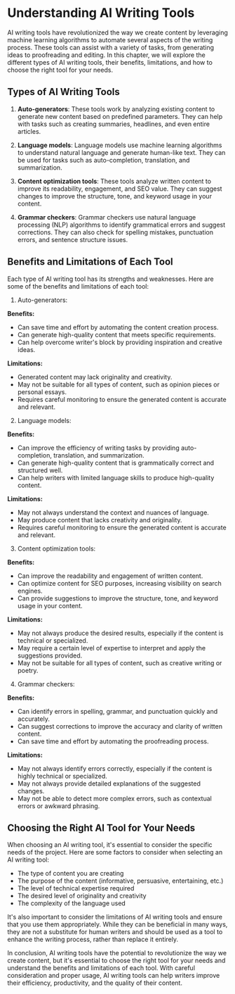 Understanding AI Writing Tools
==============================

AI writing tools have revolutionized the way we create content by leveraging machine learning algorithms to automate several aspects of the writing process. These tools can assist with a variety of tasks, from generating ideas to proofreading and editing. In this chapter, we will explore the different types of AI writing tools, their benefits, limitations, and how to choose the right tool for your needs.

Types of AI Writing Tools
-------------------------

1. **Auto-generators**: These tools work by analyzing existing content to generate new content based on predefined parameters. They can help with tasks such as creating summaries, headlines, and even entire articles.

2. **Language models**: Language models use machine learning algorithms to understand natural language and generate human-like text. They can be used for tasks such as auto-completion, translation, and summarization.

3. **Content optimization tools**: These tools analyze written content to improve its readability, engagement, and SEO value. They can suggest changes to improve the structure, tone, and keyword usage in your content.

4. **Grammar checkers**: Grammar checkers use natural language processing (NLP) algorithms to identify grammatical errors and suggest corrections. They can also check for spelling mistakes, punctuation errors, and sentence structure issues.

Benefits and Limitations of Each Tool
-------------------------------------

Each type of AI writing tool has its strengths and weaknesses. Here are some of the benefits and limitations of each tool:

1. Auto-generators:

**Benefits:**

* Can save time and effort by automating the content creation process.
* Can generate high-quality content that meets specific requirements.
* Can help overcome writer's block by providing inspiration and creative ideas.

**Limitations:**

* Generated content may lack originality and creativity.
* May not be suitable for all types of content, such as opinion pieces or personal essays.
* Requires careful monitoring to ensure the generated content is accurate and relevant.

2. Language models:

**Benefits:**

* Can improve the efficiency of writing tasks by providing auto-completion, translation, and summarization.
* Can generate high-quality content that is grammatically correct and structured well.
* Can help writers with limited language skills to produce high-quality content.

**Limitations:**

* May not always understand the context and nuances of language.
* May produce content that lacks creativity and originality.
* Requires careful monitoring to ensure the generated content is accurate and relevant.

3. Content optimization tools:

**Benefits:**

* Can improve the readability and engagement of written content.
* Can optimize content for SEO purposes, increasing visibility on search engines.
* Can provide suggestions to improve the structure, tone, and keyword usage in your content.

**Limitations:**

* May not always produce the desired results, especially if the content is technical or specialized.
* May require a certain level of expertise to interpret and apply the suggestions provided.
* May not be suitable for all types of content, such as creative writing or poetry.

4. Grammar checkers:

**Benefits:**

* Can identify errors in spelling, grammar, and punctuation quickly and accurately.
* Can suggest corrections to improve the accuracy and clarity of written content.
* Can save time and effort by automating the proofreading process.

**Limitations:**

* May not always identify errors correctly, especially if the content is highly technical or specialized.
* May not always provide detailed explanations of the suggested changes.
* May not be able to detect more complex errors, such as contextual errors or awkward phrasing.

Choosing the Right AI Tool for Your Needs
-----------------------------------------

When choosing an AI writing tool, it's essential to consider the specific needs of the project. Here are some factors to consider when selecting an AI writing tool:

* The type of content you are creating
* The purpose of the content (informative, persuasive, entertaining, etc.)
* The level of technical expertise required
* The desired level of originality and creativity
* The complexity of the language used

It's also important to consider the limitations of AI writing tools and ensure that you use them appropriately. While they can be beneficial in many ways, they are not a substitute for human writers and should be used as a tool to enhance the writing process, rather than replace it entirely.

In conclusion, AI writing tools have the potential to revolutionize the way we create content, but it's essential to choose the right tool for your needs and understand the benefits and limitations of each tool. With careful consideration and proper usage, AI writing tools can help writers improve their efficiency, productivity, and the quality of their content.
